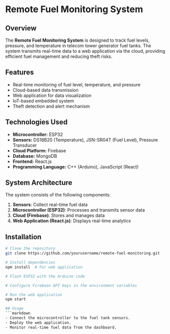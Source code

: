 # Remote Fuel Monitoring System

## Overview
The **Remote Fuel Monitoring System** is designed to track fuel levels, pressure, and temperature in telecom tower generator fuel tanks. The system transmits real-time data to a web application via the cloud, providing efficient fuel management and reducing theft risks.

## Features
- Real-time monitoring of fuel level, temperature, and pressure
- Cloud-based data transmission
- Web application for data visualization
- IoT-based embedded system
- Theft detection and alert mechanism

## Technologies Used
- **Microcontroller:** ESP32
- **Sensors:** DS18B20 (Temperature), JSN-SR04T (Fuel Level), Pressure Transducer
- **Cloud Platform:** Firebase
- **Database:** MongoDB
- **Frontend:** React.js
- **Programming Language:** C++ (Arduino), JavaScript (React)

## System Architecture
The system consists of the following components:
1. **Sensors**: Collect real-time fuel data
2. **Microcontroller (ESP32)**: Processes and transmits sensor data
3. **Cloud (Firebase)**: Stores and manages data
4. **Web Application (React.js)**: Displays real-time analytics

## Installation
```sh
# Clone the repository
git clone https://github.com/yourusername/remote-fuel-monitoring.git

# Install dependencies
npm install  # For web application

# Flash ESP32 with the Arduino code

# Configure Firebase API keys in the environment variables

# Run the web application
npm start

## Usage
```markdown
- Connect the microcontroller to the fuel tank sensors.
- Deploy the web application.
- Monitor real-time fuel data from the dashboard.

